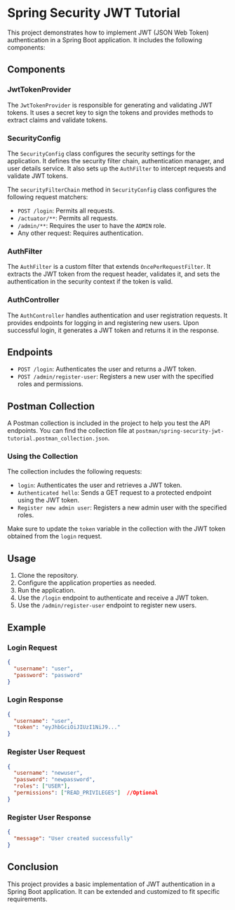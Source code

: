 # Spring Security JWT Tutorial

This project demonstrates how to implement JWT (JSON Web Token) authentication in a Spring Boot application. It includes the following components:

## Components

### JwtTokenProvider

The `JwtTokenProvider` is responsible for generating and validating JWT tokens. It uses a secret key to sign the tokens and provides methods to extract claims and validate tokens.

### SecurityConfig

The `SecurityConfig` class configures the security settings for the application. It defines the security filter chain, authentication manager, and user details service. It also sets up the `AuthFilter` to intercept requests and validate JWT tokens.

The `securityFilterChain` method in `SecurityConfig` class configures the following request matchers:
- `POST /login`: Permits all requests.
- `/actuator/**`: Permits all requests.
- `/admin/**`: Requires the user to have the `ADMIN` role.
- Any other request: Requires authentication.

### AuthFilter

The `AuthFilter` is a custom filter that extends `OncePerRequestFilter`. It extracts the JWT token from the request header, validates it, and sets the authentication in the security context if the token is valid.

### AuthController

The `AuthController` handles authentication and user registration requests. It provides endpoints for logging in and registering new users. Upon successful login, it generates a JWT token and returns it in the response.

## Endpoints

- `POST /login`: Authenticates the user and returns a JWT token.
- `POST /admin/register-user`: Registers a new user with the specified roles and permissions.

## Postman Collection

A Postman collection is included in the project to help you test the API endpoints. You can find the collection file at `postman/spring-security-jwt-tutorial.postman_collection.json`.

### Using the Collection

The collection includes the following requests:
- `login`: Authenticates the user and retrieves a JWT token.
- `Authenticated hello`: Sends a GET request to a protected endpoint using the JWT token.
- `Register new admin user`: Registers a new admin user with the specified roles.

Make sure to update the `token` variable in the collection with the JWT token obtained from the `login` request.

## Usage

1. Clone the repository.
2. Configure the application properties as needed.
3. Run the application.
4. Use the `/login` endpoint to authenticate and receive a JWT token.
5. Use the `/admin/register-user` endpoint to register new users.

## Example

### Login Request

```json
{
  "username": "user",
  "password": "password"
}
```

### Login Response

```json
{
  "username": "user",
  "token": "eyJhbGciOiJIUzI1NiJ9..."
}
```

### Register User Request

```json
{
  "username": "newuser",
  "password": "newpassword",
  "roles": ["USER"],
  "permissions": ["READ_PRIVILEGES"]  //Optional
}
```

### Register User Response

```json
{
  "message": "User created successfully"
}
```

## Conclusion

This project provides a basic implementation of JWT authentication in a Spring Boot application. It can be extended and customized to fit specific requirements.

